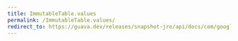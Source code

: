 ```yaml
---
title: ImmutableTable.values
permalink: /ImmutableTable.values/
redirect_to: https://guava.dev/releases/snapshot-jre/api/docs/com/google/common/collect/ImmutableTable.html#values--
---
```

